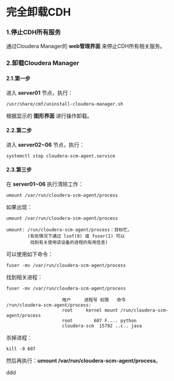 完全卸载CDH
================================================================================
### 1.停止CDH所有服务
通过Cloudera Manager的 **web管理界面** 来停止CDH所有相关服务。

### 2.卸载Cloudera Manager

#### 2.1.第一步
进入 **server01** 节点，执行：
```shell
/usr/share/cmf/uninstall-cloudera-manager.sh
```
根据显示的 **图形界面** 进行操作卸载。

#### 2.2.第二步
进入 **server02~06** 节点，执行：
```shell
systemctl stop cloudera-scm-agent.service
```

#### 2.3.第三步
在 **server01~06** 执行清除工作：
```
umount /var/run/cloudera-scm-agent/process
```
如果出现：
```
umount /var/run/cloudera-scm-agent/process

umount: /run/cloudera-scm-agent/process：目标忙。
        (有些情况下通过 lsof(8) 或 fuser(1) 可以
         找到有关使用该设备的进程的有用信息)
```
可以使用如下命令：
```shell
fuser -mv /var/run/cloudera-scm-agent/process
```
找到相关进程：
```
fuser -mv /var/run/cloudera-scm-agent/process

                     用户     进程号 权限   命令
/run/cloudera-scm-agent/process:
                     root     kernel mount /run/cloudera-scm-agent/process
                     root        607 F.... python
                     cloudera-scm  15792 ..c.. java
```
杀掉进程：
```shell
kill -9 607
```
然后再执行：**umount /var/run/cloudera-scm-agent/process**。








































ddd
